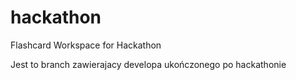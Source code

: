 # hackathon
Flashcard Workspace for Hackathon

Jest to branch zawierajacy developa ukończonego po hackathonie